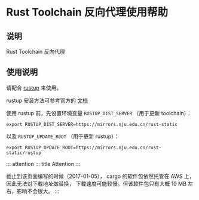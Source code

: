 # Rust Toolchain 反向代理使用帮助

## 说明

Rust Toolchain 反向代理

## 使用说明

请配合 [rustup](http://www.rustup.rs/) 来使用。

rustup 安装方法可参考官方的
[文档](https://github.com/rust-lang-nursery/rustup.rs#other-installation-methods)

使用 rustup 前，先设置环境变量 `RUSTUP_DIST_SERVER` （用于更新
toolchain）：

    export RUSTUP_DIST_SERVER=https://mirrors.nju.edu.cn/rust-static

以及 `RUSTUP_UPDATE_ROOT` （用于更新 rustup）：

    export RUSTUP_UPDATE_ROOT=https://mirrors.nju.edu.cn/rust-static/rustup

::: attention
::: title
Attention
:::

截止到该页面编写的时候（2017-01-05）， cargo 的软件包依然托管在 AWS 上，
因此无法对下载地址做替换， 下载速度可能较慢。但该软件包只有大概 10 MB
左右，影响不会很大。
:::
